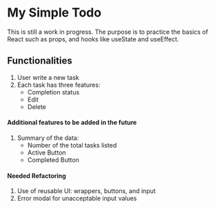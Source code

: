 # My Simple Todo
This is still a work in progress.
The purpose is to practice the basics of React such as props, and hooks like useState and useEffect.

## Functionalities
1) User write a new task
2) Each task has three features:
   - Completion status
   - Edit 
   - Delete

#### Additional features to be added in the future
1) Summary of the data:
   - Number of the total tasks listed
   - Active Button
   - Completed Button

#### Needed Refactoring
1) Use of reusable UI: wrappers, buttons, and input
2) Error modal for unacceptable input values

